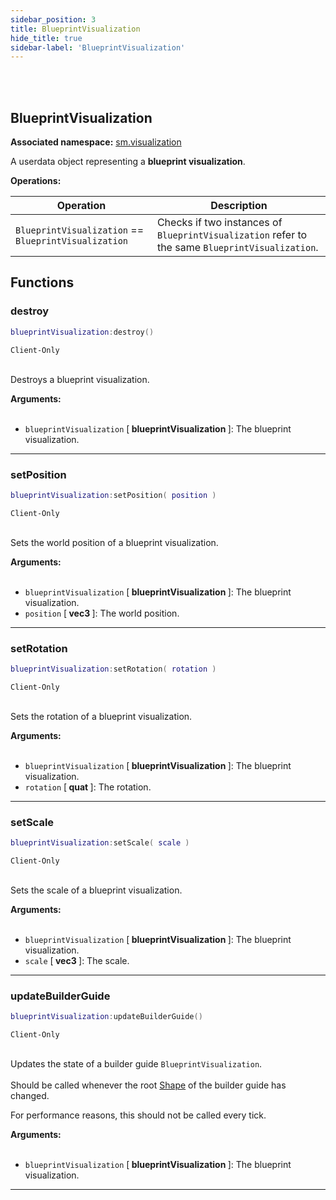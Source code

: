 ```yaml
---
sidebar_position: 3
title: BlueprintVisualization
hide_title: true
sidebar-label: 'BlueprintVisualization'
---
```


<br></br>

## BlueprintVisualization

**Associated namespace:** [sm.visualization](/docs/Game-Script-Environment/Static-Functions/sm.visualization)

A userdata object representing a <strong>blueprint visualization</strong>.

<strong>Operations:</strong>

| Operation   | Description |
| ----------- | ----------- |
| <code>BlueprintVisualization</code> == <code>BlueprintVisualization</code> | Checks if two instances of <code>BlueprintVisualization</code> refer to the same <code>BlueprintVisualization</code>. |

## Functions

### destroy

```lua
blueprintVisualization:destroy()
```
<code>Client-Only</code> <br></br>

Destroys a blueprint visualization.

<strong>Arguments:</strong> <br></br>

- <code>blueprintVisualization</code> [<strong> blueprintVisualization </strong>]: The blueprint visualization.

---

### setPosition

```lua
blueprintVisualization:setPosition( position )
```
<code>Client-Only</code> <br></br>

Sets the world position of a blueprint visualization.

<strong>Arguments:</strong> <br></br>

- <code>blueprintVisualization</code> [<strong> blueprintVisualization </strong>]: The blueprint visualization.
- <code>position</code> [<strong> vec3 </strong>]: The world position.

---

### setRotation

```lua
blueprintVisualization:setRotation( rotation )
```
<code>Client-Only</code> <br></br>

Sets the rotation of a blueprint visualization.

<strong>Arguments:</strong> <br></br>

- <code>blueprintVisualization</code> [<strong> blueprintVisualization </strong>]: The blueprint visualization.
- <code>rotation</code> [<strong> quat </strong>]: The rotation.

---

### setScale

```lua
blueprintVisualization:setScale( scale )
```
<code>Client-Only</code> <br></br>

Sets the scale of a blueprint visualization.

<strong>Arguments:</strong> <br></br>

- <code>blueprintVisualization</code> [<strong> blueprintVisualization </strong>]: The blueprint visualization.
- <code>scale</code> [<strong> vec3 </strong>]: The scale.

---

### updateBuilderGuide

```lua
blueprintVisualization:updateBuilderGuide()
```
<code>Client-Only</code> <br></br>

Updates the state of a builder guide <code>BlueprintVisualization</code>. <br></br>
Should be called whenever the root [Shape](/docs/Game-Script-Environment/Userdata/Shape) of the builder guide has changed.

For performance reasons, this should not be called every tick.

<strong>Arguments:</strong> <br></br>

- <code>blueprintVisualization</code> [<strong> blueprintVisualization </strong>]: The blueprint visualization.

---









